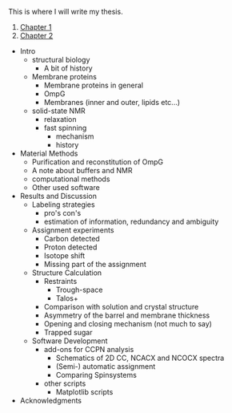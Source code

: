 
This is where I will write my thesis.

1. [Chapter 1](/chapters/chapter1/chapter1.md)
2. [Chapter 2](/chapters/chapter2/chapter2.md)


* Intro
    * structural biology
        * A bit of history
    * Membrane proteins
        * Membrane proteins in general
        * OmpG
        * Membranes (inner and outer, lipids etc...)
    * solid-state NMR
        * relaxation
        * fast spinning
            * mechanism
            * history
* Material Methods
    * Purification and reconstitution of OmpG
    * A note about buffers and NMR
    * computational methods
    * Other used software
* Results and Discussion
    * Labeling strategies
        * pro's con's
        * estimation of information, redundancy and ambiguity
    * Assignment experiments
        * Carbon detected
        * Proton detected
        * Isotope shift
        * Missing part of the assignment
    * Structure Calculation
        * Restraints
            * Trough-space
            * Talos+
        * Comparison with solution and crystal structure
        * Asymmetry of the barrel and membrane thickness
        * Opening and closing mechanism (not much to say)
        * Trapped sugar
    * Software Development
        * add-ons for CCPN analysis
            * Schematics of 2D CC, NCACX and NCOCX spectra
            * (Semi-) automatic assignment
            * Comparing Spinsystems
        * other scripts
            * Matplotlib scripts
* Acknowledgments

